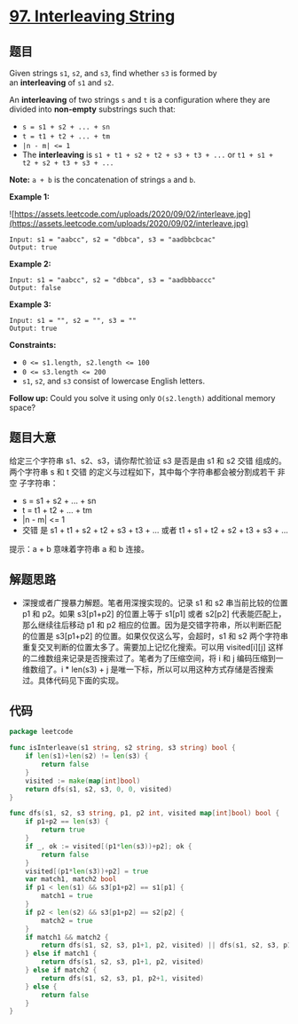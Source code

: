 # [97. Interleaving String](https://leetcode.com/problems/interleaving-string/)


## 题目

Given strings `s1`, `s2`, and `s3`, find whether `s3` is formed by an **interleaving** of `s1` and `s2`.

An **interleaving** of two strings `s` and `t` is a configuration where they are divided into **non-empty** substrings such that:

- `s = s1 + s2 + ... + sn`
- `t = t1 + t2 + ... + tm`
- `|n - m| <= 1`
- The **interleaving** is `s1 + t1 + s2 + t2 + s3 + t3 + ...` or `t1 + s1 + t2 + s2 + t3 + s3 + ...`

**Note:** `a + b` is the concatenation of strings `a` and `b`.

**Example 1:**

![https://assets.leetcode.com/uploads/2020/09/02/interleave.jpg](https://assets.leetcode.com/uploads/2020/09/02/interleave.jpg)

```
Input: s1 = "aabcc", s2 = "dbbca", s3 = "aadbbcbcac"
Output: true

```

**Example 2:**

```
Input: s1 = "aabcc", s2 = "dbbca", s3 = "aadbbbaccc"
Output: false

```

**Example 3:**

```
Input: s1 = "", s2 = "", s3 = ""
Output: true

```

**Constraints:**

- `0 <= s1.length, s2.length <= 100`
- `0 <= s3.length <= 200`
- `s1`, `s2`, and `s3` consist of lowercase English letters.

**Follow up:** Could you solve it using only `O(s2.length)` additional memory space?

## 题目大意

给定三个字符串 s1、s2、s3，请你帮忙验证 s3 是否是由 s1 和 s2 交错 组成的。两个字符串 s 和 t 交错 的定义与过程如下，其中每个字符串都会被分割成若干 非空 子字符串：

- s = s1 + s2 + ... + sn
- t = t1 + t2 + ... + tm
- |n - m| <= 1
- 交错 是 s1 + t1 + s2 + t2 + s3 + t3 + ... 或者 t1 + s1 + t2 + s2 + t3 + s3 + ...

提示：a + b 意味着字符串 a 和 b 连接。

## 解题思路

- 深搜或者广搜暴力解题。笔者用深搜实现的。记录 s1 和 s2 串当前比较的位置 p1 和 p2。如果 s3[p1+p2] 的位置上等于 s1[p1] 或者 s2[p2] 代表能匹配上，那么继续往后移动 p1 和 p2 相应的位置。因为是交错字符串，所以判断匹配的位置是 s3[p1+p2] 的位置。如果仅仅这么写，会超时，s1 和 s2 两个字符串重复交叉判断的位置太多了。需要加上记忆化搜索。可以用 visited[i][j] 这样的二维数组来记录是否搜索过了。笔者为了压缩空间，将 i 和 j 编码压缩到一维数组了。i * len(s3) + j 是唯一下标，所以可以用这种方式存储是否搜索过。具体代码见下面的实现。

## 代码

```go
package leetcode

func isInterleave(s1 string, s2 string, s3 string) bool {
    if len(s1)+len(s2) != len(s3) {
        return false
    }
    visited := make(map[int]bool)
    return dfs(s1, s2, s3, 0, 0, visited)
}

func dfs(s1, s2, s3 string, p1, p2 int, visited map[int]bool) bool {
    if p1+p2 == len(s3) {
        return true
    }
    if _, ok := visited[(p1*len(s3))+p2]; ok {
        return false
    }
    visited[(p1*len(s3))+p2] = true
    var match1, match2 bool
    if p1 < len(s1) && s3[p1+p2] == s1[p1] {
        match1 = true
    }
    if p2 < len(s2) && s3[p1+p2] == s2[p2] {
        match2 = true
    }
    if match1 && match2 {
        return dfs(s1, s2, s3, p1+1, p2, visited) || dfs(s1, s2, s3, p1, p2+1, visited)
    } else if match1 {
        return dfs(s1, s2, s3, p1+1, p2, visited)
    } else if match2 {
        return dfs(s1, s2, s3, p1, p2+1, visited)
    } else {
        return false
    }
}
```